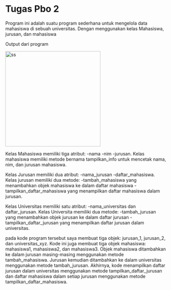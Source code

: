 # Tugas Pbo 2
Program ini adalah suatu program sederhana untuk mengelola data mahasiswa di sebuah universitas. Dengan menggunakan kelas Mahasiswa, jurusan, dan mahasiswa

Output dari program 

<img width="297" alt="ss" src="https://github.com/totoro-07/TugasPbo2/assets/95126142/c1750f03-9e9a-429f-8934-8ec4513c3e99">

Kelas Mahasiswa memiliki tiga atribut: 
  -nama
  -nim
  -jurusan. 
Kelas mahasiswa memiliki metode bernama tampilkan_info untuk mencetak nama, nim, dan jurusan mahasiswa. 

Kelas Jurusan memiliki dua atribut: 
  -nama_jurusan 
  -daftar_mahasiswa. 
Kelas jurusan memiliki dua metode: 
  -tambah_mahasiswa yang menambahkan objek mahasiswa ke dalam daftar mahasiswa 
  -tampilkan_daftar_mahasiswa yang menampilkan daftar mahasiswa dalam jurusan. 

Kelas Universitas memiliki satu atribut: 
  -nama_universitas dan daftar_jurusan. 
Kelas Universita memiliki dua metode: 
  -tambah_jurusan yang menambahkan objek jurusan ke dalam daftar jurusan 
  -tampilkan_daftar_jurusan yang menampilkan daftar jurusan dalam universitas.
  
pada kode program tersebut saya membuat tiga objek: jurusan_1, jurusan_2, dan universitas_xyz. 
Kode ini juga membuat tiga objek mahasiswa: mahasiswa1, mahasiswa2, dan mahasiswa3. Objek mahasiswa ditambahkan ke dalam jurusan masing-masing menggunakan metode tambah_mahasiswa. 
Jurusan kemudian ditambahkan ke dalam universitas menggunakan metode tambah_jurusan. Akhirnya, kode menampilkan daftar jurusan dalam universitas menggunakan metode tampilkan_daftar_jurusan dan daftar mahasiswa dalam setiap jurusan menggunakan metode tampilkan_daftar_mahasiswa.

